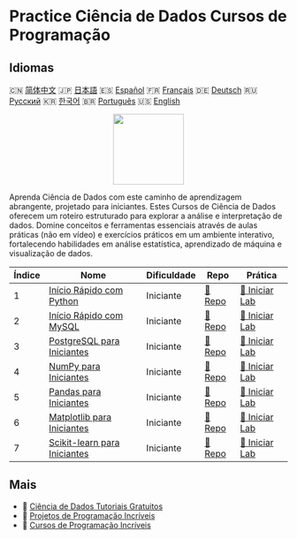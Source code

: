 # Practice Ciência de Dados Cursos de Programação

## Idiomas

🇨🇳 [简体中文](README_zh.md) 🇯🇵 [日本語](README_ja.md) 🇪🇸 [Español](README_es.md) 🇫🇷 [Français](README_fr.md) 🇩🇪 [Deutsch](README_de.md) 🇷🇺 [Русский](README_ru.md) 🇰🇷 [한국어](README_ko.md) 🇧🇷 [Português](README_pt.md) 🇺🇸 [English](README.md) 

<div align="center">
<img width="128px" src="https://file.labex.io/path/Ctx67nWJaNg4.png">
</div>

Aprenda Ciência de Dados com este caminho de aprendizagem abrangente, projetado para iniciantes. Estes Cursos de Ciência de Dados oferecem um roteiro estruturado para explorar a análise e interpretação de dados. Domine conceitos e ferramentas essenciais através de aulas práticas (não em vídeo) e exercícios práticos em um ambiente interativo, fortalecendo habilidades em análise estatística, aprendizado de máquina e visualização de dados.

|   Índice | Nome                                                                                   | Dificuldade   | Repo                                                                | Prática                                                                  |
|----------|----------------------------------------------------------------------------------------|---------------|---------------------------------------------------------------------|--------------------------------------------------------------------------|
|        1 | [Início Rápido com Python](https://labex.io/pt/courses/quick-start-with-python)        | Iniciante     | [🔗 Repo](https://github.com/labex-labs/quick-start-with-python)    | [🚀 Iniciar Lab](https://labex.io/pt/courses/quick-start-with-python)    |
|        2 | [Início Rápido com MySQL](https://labex.io/pt/courses/quick-start-with-mysql)          | Iniciante     | [🔗 Repo](https://github.com/labex-labs/quick-start-with-mysql)     | [🚀 Iniciar Lab](https://labex.io/pt/courses/quick-start-with-mysql)     |
|        3 | [PostgreSQL para Iniciantes](https://labex.io/pt/courses/postgresql-for-beginners)     | Iniciante     | [🔗 Repo](https://github.com/labex-labs/postgresql-for-beginners)   | [🚀 Iniciar Lab](https://labex.io/pt/courses/postgresql-for-beginners)   |
|        4 | [NumPy para Iniciantes](https://labex.io/pt/courses/numpy-for-beginners)               | Iniciante     | [🔗 Repo](https://github.com/labex-labs/numpy-for-beginners)        | [🚀 Iniciar Lab](https://labex.io/pt/courses/numpy-for-beginners)        |
|        5 | [Pandas para Iniciantes](https://labex.io/pt/courses/pandas-for-beginners)             | Iniciante     | [🔗 Repo](https://github.com/labex-labs/pandas-for-beginners)       | [🚀 Iniciar Lab](https://labex.io/pt/courses/pandas-for-beginners)       |
|        6 | [Matplotlib para Iniciantes](https://labex.io/pt/courses/matplotlib-for-beginners)     | Iniciante     | [🔗 Repo](https://github.com/labex-labs/matplotlib-for-beginners)   | [🚀 Iniciar Lab](https://labex.io/pt/courses/matplotlib-for-beginners)   |
|        7 | [Scikit-learn para Iniciantes](https://labex.io/pt/courses/scikit-learn-for-beginners) | Iniciante     | [🔗 Repo](https://github.com/labex-labs/scikit-learn-for-beginners) | [🚀 Iniciar Lab](https://labex.io/pt/courses/scikit-learn-for-beginners) |

## Mais

- 🔗 [Ciência de Dados Tutoriais Gratuitos](https://github.com/labex-labs/data-science-free-tutorials)
- 🔗 [Projetos de Programação Incríveis](https://github.com/labex-labs/awesome-programming-projects)
- 🔗 [Cursos de Programação Incríveis](https://github.com/labex-labs/awesome-programming-courses)

